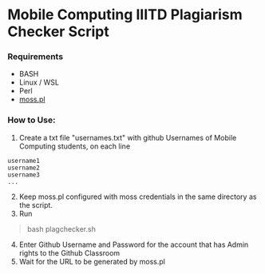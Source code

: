 # Mobile Computing IIITD Plagiarism Checker Script

### Requirements 
- BASH
- Linux / WSL
- Perl
- [moss.pl](https://theory.stanford.edu/~aiken/moss/ "moss.pl")

### How to Use:
1. Create a txt file "usernames.txt" with github Usernames of Mobile Computing students, on each line
```
username1
username2
username3
...
```
2. Keep moss.pl configured with moss credentials in the same directory as the script.
3. Run 
> bash plagchecker.sh
4. Enter Github Username and Password for the account that has Admin rights to the Github Classroom
5. Wait for the URL to be generated by moss.pl
